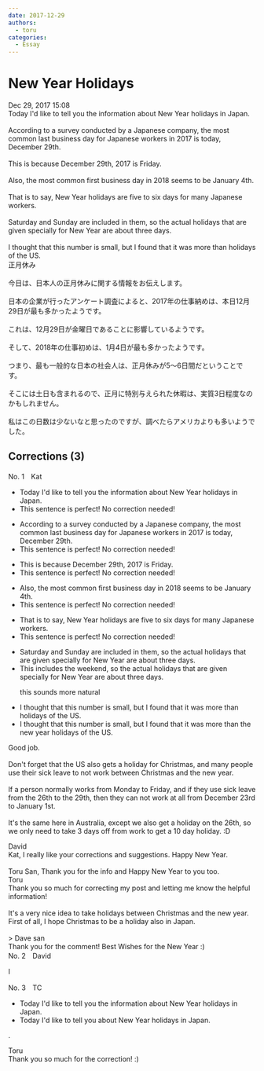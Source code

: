 ```yaml
---
date: 2017-12-29
authors:
  - toru
categories:
  - Essay
---
```


<h1 id="subject_show">New Year Holidays</h1>
<div class="date">Dec 29, 2017 15:08</div>
<div id="post"><div id="body_show_ori">
Today I'd like to tell you the information about New Year holidays in Japan.<br/><br/>According to a survey conducted by a Japanese company, the most common last business day for Japanese workers in 2017 is today, December 29th.<br/><br/>This is because December 29th, 2017 is Friday.<br/><br/>Also, the most common first business day in 2018 seems to be January 4th.<br/><br/>That is to say, New Year holidays are five to six days for many Japanese workers.<br/><br/>Saturday and Sunday are included in them, so the actual holidays that are given specially for New Year are about three days.<br/><br/>I thought that this number is small, but I found that it was more than holidays of the US.
</div></div>

<!-- more -->

<div id="post_ja"><div id="body_show_mo">
正月休み<br/><br/>今日は、日本人の正月休みに関する情報をお伝えします。<br/><br/>日本の企業が行ったアンケート調査によると、2017年の仕事納めは、本日12月29日が最も多かったようです。<br/><br/>これは、12月29日が金曜日であることに影響しているようです。<br/><br/>そして、2018年の仕事初めは、1月4日が最も多かったようです。<br/><br/>つまり、最も一般的な日本の社会人は、正月休みが5〜6日間だということです。<br/><br/>そこには土日も含まれるので、正月に特別与えられた休暇は、実質3日程度なのかもしれません。<br/><br/>私はこの日数は少ないなと思ったのですが、調べたらアメリカよりも多いようでした。
</div></div>

## Corrections (3)
<div id="block"><div class="first_name"> No. 1　<span class="just_name">Kat</span></div><div id="block2">
<ul class="correction_field">
<li class="incorrect">Today I'd like to tell you the information about New Year holidays in Japan.</li>
<li class="corrected perfect">This sentence is perfect! No correction needed!</li>
</ul>
<ul class="correction_field">
<li class="incorrect">According to a survey conducted by a Japanese company, the most common last business day for Japanese workers in 2017 is today, December 29th.</li>
<li class="corrected perfect">This sentence is perfect! No correction needed!</li>
</ul>
<ul class="correction_field">
<li class="incorrect">This is because December 29th, 2017 is Friday.</li>
<li class="corrected perfect">This sentence is perfect! No correction needed!</li>
</ul>
<ul class="correction_field">
<li class="incorrect">Also, the most common first business day in 2018 seems to be January 4th.</li>
<li class="corrected perfect">This sentence is perfect! No correction needed!</li>
</ul>
<ul class="correction_field">
<li class="incorrect">That is to say, New Year holidays are five to six days for many Japanese workers.</li>
<li class="corrected perfect">This sentence is perfect! No correction needed!</li>
</ul>
<ul class="correction_field">
<li class="incorrect">Saturday and Sunday are included in them, so the actual holidays that are given specially for New Year are about three days.</li>
<li class="corrected correct">
This includes the weekend, so the actual holidays that are given specially for New Year are about three days.
<p class="correction_comment">this sounds more natural</p>
</li>
</ul>
<ul class="correction_field">
<li class="incorrect">I thought that this number is small, but I found that it was more than holidays of the US.</li>
<li class="corrected correct">
I thought that this number is small, but I found that it was more than the new year holidays of the US.
</li>
</ul>
<p class="comment_small">
 Good job.
 <br/>
 <br/>
 Don't forget that the US also gets a holiday for Christmas, and many people use their sick leave to not work between Christmas and the new year.
 <br/>
 <br/>
 If a person normally works from Monday to Friday, and if they use sick leave from the 26th to the 29th, then they can not work at all from December 23rd to January 1st.
 <br/>
 <br/>
 It's the same here in Australia, except we also get a holiday on the 26th, so we only need to take 3 days off from work to get a 10 day holiday. :D
</p>

</div><div class="name"><span class="just_name">David</span><br>
Kat, I really like your corrections and suggestions. Happy New Year.<br/><br/>Toru San, Thank you for the info and Happy New Year to you too.
</div>
<div class="name"><span class="just_name">Toru</span><br>
Thank you so much for correcting my post and letting me know the helpful information!<br/><br/>It's a very nice idea to take holidays between Christmas and the new year. First of all, I hope Christmas to be a holiday also in Japan.<br/><br/>&gt; Dave san<br/>Thank you for the comment! Best Wishes for the New Year :)
</div>
</div>
<div id="block"><div class="first_name"> No. 2　<span class="just_name">David</span></div><div id="block2">
<p class="comment_small">
 I
</p>

</div></div>
<div id="block"><div class="first_name"> No. 3　<span class="just_name">TC</span></div><div id="block2">
<ul class="correction_field">
<li class="incorrect">Today I'd like to tell you the information about New Year holidays in Japan.</li>
<li class="corrected correct">
Today I'd like to tell you about New Year holidays in Japan.
</li>
</ul>
<p class="comment_small">
 .
</p>

</div><div class="name"><span class="just_name">Toru</span><br>
Thank you so much for the correction! :)
</div>
</div>
